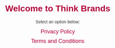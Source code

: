 <!DOCTYPE html>
<html lang="en">
<head>
    <meta charset="UTF-8">
    <meta name="viewport" content="width=device-width, initial-scale=1.0">
    <title>Welcome | Think Brands</title>
    <style>
        body {
            font-family: Arial, sans-serif;
            text-align: center;
            padding: 50px;
            color: #333;
        }
        h1 {
            color: #b0003a;
        }
        a {
            display: block;
            margin: 10px 0;
            font-size: 18px;
            color: #b0003a;
            text-decoration: none;
        }
        a:hover {
            text-decoration: underline;
        }
    </style>
</head>
<body>
    <h1>Welcome to Think Brands</h1>
    <p>Select an option below:</p>
    <a href="privacy-policy.html">Privacy Policy</a>
    <a href="terms-and-conditions.html">Terms and Conditions</a>
</body>
</html>
